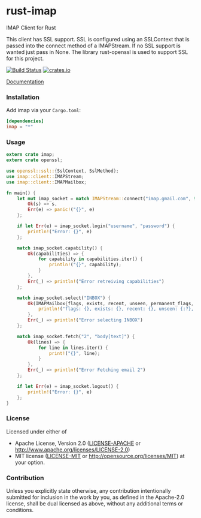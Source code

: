 rust-imap
================
IMAP Client for Rust

This client has SSL support. SSL is configured using an SSLContext that is passed into the connect method of a IMAPStream. If no SSL
support is wanted just pass in None. The library rust-openssl is used to support SSL for this project.


[![Build Status](https://travis-ci.org/mattnenterprise/rust-imap.svg)](https://travis-ci.org/mattnenterprise/rust-imap)
[![crates.io](http://meritbadge.herokuapp.com/imap)](https://crates.io/crates/imap)

[Documentation](http://mattnenterprise.github.io/rust-imap)

### Installation

Add imap via your `Cargo.toml`:
```toml
[dependencies]
imap = "*"
```

### Usage
```rust
extern crate imap;
extern crate openssl;

use openssl::ssl::{SslContext, SslMethod};
use imap::client::IMAPStream;
use imap::client::IMAPMailbox;

fn main() {
    let mut imap_socket = match IMAPStream::connect("imap.gmail.com", 993, Some(SslContext::new(SslMethod::Sslv23).unwrap())) {
        Ok(s) => s,
        Err(e) => panic!("{}", e)
    };

    if let Err(e) = imap_socket.login("username", "password") {
        println!("Error: {}", e)
    };

    match imap_socket.capability() {
        Ok(capabilities) => {
            for capability in capabilities.iter() {
                println!("{}", capability);
            }
        },
        Err(_) => println!("Error retreiving capabilities")
    };

    match imap_socket.select("INBOX") {
        Ok(IMAPMailbox{flags, exists, recent, unseen, permanent_flags, uid_next, uid_validity}) => {
            println!("flags: {}, exists: {}, recent: {}, unseen: {:?}, permanent_flags: {:?}, uid_next: {:?}, uid_validity: {:?}", flags, exists, recent, unseen, permanent_flags, uid_next, uid_validity);
        },
        Err(_) => println!("Error selecting INBOX")
    };

    match imap_socket.fetch("2", "body[text]") {
        Ok(lines) => {
            for line in lines.iter() {
                print!("{}", line);
            }
        },
        Err(_) => println!("Error Fetching email 2")
    };

    if let Err(e) = imap_socket.logout() {
        println!("Error: {}", e)
    };  
}
```

### License

Licensed under either of
 * Apache License, Version 2.0 ([LICENSE-APACHE](LICENSE-APACHE) or http://www.apache.org/licenses/LICENSE-2.0)
 * MIT license ([LICENSE-MIT](LICENSE-MIT) or http://opensource.org/licenses/MIT)
at your option.

### Contribution

Unless you explicitly state otherwise, any contribution intentionally submitted
for inclusion in the work by you, as defined in the Apache-2.0 license, shall be dual licensed as above, without any
additional terms or conditions.
